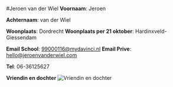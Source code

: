 #Jeroen van der Wiel
**Voornaam**: Jeroen

**Achternaam**: van der Wiel

**Woonplaats**: Dordrecht
**Woonplaats per 21 oktober**: Hardinxveld-Giessendam

**Email School**: [99000116@mydavinci.nl](99000116@mydavinci.nl)
**Email Prive**:  [hello@jeroenvanderwiel.com](hello@jeroenvanderwiel.com)

**Tel**: 06-36125627

**Vriendin en dochter**
![Vriendin en dochter](https://scontent-amt2-1.xx.fbcdn.net/v/t1.0-9/311601_388301307885428_128794160_n.jpg?oh=f18a88d658afd9b5fb70c85ba18cc945&oe=5850EB72)
